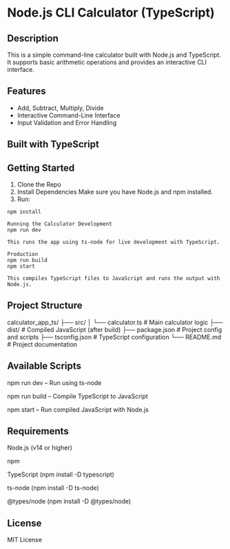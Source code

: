# Node.js CLI Calculator (TypeScript)

## Description

This is a simple command-line calculator built with Node.js and TypeScript. It supports basic arithmetic operations and provides an interactive CLI interface.

## Features

- Add, Subtract, Multiply, Divide
- Interactive Command-Line Interface
- Input Validation and Error Handling

## Built with TypeScript

## Getting Started

1. Clone the Repo
2. Install Dependencies
   Make sure you have Node.js and npm installed.
3. Run:

```
npm install

Running the Calculator Development
npm run dev

This runs the app using ts-node for live development with TypeScript.

Production
npm run build
npm start

This compiles TypeScript files to JavaScript and runs the output with Node.js.
```

## Project Structure

calculator_app_ts/
├── src/
│ └── calculator.ts # Main calculator logic
├── dist/ # Compiled JavaScript (after build)
├── package.json # Project config and scripts
├── tsconfig.json # TypeScript configuration
└── README.md # Project documentation

## Available Scripts

npm run dev – Run using ts-node

npm run build – Compile TypeScript to JavaScript

npm start – Run compiled JavaScript with Node.js

## Requirements

Node.js (v14 or higher)

npm

TypeScript (npm install -D typescript)

ts-node (npm install -D ts-node)

@types/node (npm install -D @types/node)

## License

MIT License
